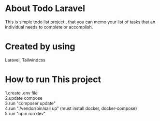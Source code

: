 # About Todo Laravel
This is simple todo list project , that you can memo your list of tasks that an individual needs to complete or accomplish. 

# Created by using
Laravel, Tailwindcss 

# How to run This project
1.create .env file<br>
2.update compose<br>
3.run "composer update"<br>
4.run "./vendor/bin/sail up" (must install docker, docker-compose)<br>
5.run "npm run dev"
